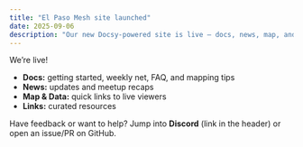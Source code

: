 ```yaml
---
title: "El Paso Mesh site launched"
date: 2025-09-06
description: "Our new Docsy-powered site is live — docs, news, map, and links in one place."
---
```


We’re live!

- **Docs:** getting started, weekly net, FAQ, and mapping tips  
- **News:** updates and meetup recaps  
- **Map & Data:** quick links to live viewers  
- **Links:** curated resources

Have feedback or want to help? Jump into **Discord** (link in the header) or open an issue/PR on GitHub.
